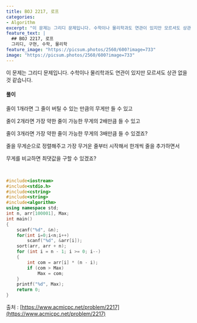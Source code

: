 ```yaml
---
title: BOJ 2217, 로프
categories:
- Algorithm
excerpt: "이 문제는 그리디 문제입니다. 수학이나 물리학과도 연관이 있지만 모르셔도 상관 없을 것 같습니다."
feature_text: |
  ## BOJ 2217, 로프
  그리디, 구현, 수학, 물리학
feature_image: "https://picsum.photos/2560/600?image=733"
image: "https://picsum.photos/2560/600?image=733"
---
```


이 문제는 그리디 문제입니다. 수학이나 물리학과도 연관이 있지만 모르셔도 상관 없을 것 같습니다.

<h4>풀이</h4> 
줄이 1개라면 그 줄이 버틸 수 있는 만큼의 무게만 들 수 있고

줄이 2개라면 가장 약한 줄이 가능한 무게의 2배만큼 들 수 있고

줄이 3개라면 가장 약한 줄이 가능한 무게의 3배만큼 들 수 있겠죠?

줄을 무게순으로 정렬해주고 가장 무거운 줄부터 시작해서 한개씩 줄을 추가하면서

무게를 비교하면 최댓값을 구할 수 있겠죠?

​
```c++
#include<iostream>
#include<stdio.h>
#include<cstring>
#include<string>
#include<algorithm>
using namespace std;
int n, arr[100001], Max;
int main()
{
	scanf("%d", &n);
	for(int i=0;i<n;i++)
		scanf("%d", &arr[i]);
	sort(arr, arr + n);
	for (int i = n - 1; i >= 0; i--)
	{
		int com = arr[i] * (n - i);
		if (com > Max)
			Max = com;
	}
	printf("%d", Max);
	return 0;
}
```

출처 : [https://www.acmicpc.net/problem/2217](https://www.acmicpc.net/problem/2217)